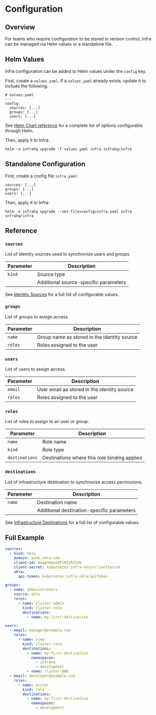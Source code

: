 
# Configuration

## Overview

For teams who require configuration to be stored in version control, Infra can be managed via Helm values or a standalone file.

## Helm Values

Infra configuration can be added to Helm values under the `config` key.

First, create a `values.yaml`. If a `values.yaml` already exists, update it to include the following:

```
# values.yaml
---
config:
  sources: [...]
  groups: [...]
  users: [...]
```

See [Helm Chart reference](./helm.md) for a complete list of options configurable through Helm.

Then, apply it to Infra:

```
helm -n infrahq upgrade -f values.yaml infra infrahq/infra
```

## Standalone Configuration

First, create a config file `infra.yaml`:

```
sources: [...]
groups: [...]
users: [...]
```

Then, apply it to Infra:

```
helm -n infrahq upgrade --set-file=config=infra.yaml infra infrahq/infra
```

## Reference

### `sources`

List of identity sources used to synchronize users and groups.

| Parameter      | Description                                  |
|----------------|----------------------------------------------|
| `kind`         | Source type                                  |
|                | Additional source-specific parameters        |

See [Identity Sources](./sources/) for a full list of configurable values.

### `groups`

List of groups to assign access.

| Parameter      | Description                                  |
|----------------|----------------------------------------------|
| `name`         | Group name as stored in the identity source  |
| `roles`        | Roles assigned to the user                   |

### `users`

List of users to assign access.

| Parameter      | Description                                  |
|----------------|----------------------------------------------|
| `email`        | User email as stored in the identity source  |
| `roles`        | Roles assigned to the user                   |

### `roles`

List of roles to assign to an user or group.

| Parameter      | Description                                  |
|----------------|----------------------------------------------|
| `name`         | Role name                                    |
| `kind`         | Role type                                    |
| `destinations` | Destinations where this role binding applies |

### `destinations`

List of infrastructure destination to synchronize access permissions.

| Parameter      | Description                                  |
|----------------|----------------------------------------------|
| `name`         | Destination name                             |
|                | Additional destination-specific parameters   |

See [Infrastructure Destinations](./destinations/) for a full list of configurable values.

## Full Example

```yaml
sources:
  - kind: okta
    domain: acme.okta.com
    client-id: 0oapn0qwiQPiMIyR35d6
    client-secret: kubernetes:infra-okta/clientSecret
    okta:
      api-token: kubernetes:infra-okta/apiToken

groups:
  - name: administrators
    source: okta
    roles:
      - name: cluster-admin
        kind: cluster-role
        destinations:
          - name: my-first-destination

users:
  - email: manager@example.com
    roles:
      - name: view
        kind: cluster-role
        destinations:
          - name: my-first-destination
            namespaces: 
              - infrahq
              - development
          - name: cluster-BBB
  - email: developer@example.com
    roles:
      - name: writer
        kind: role
        destinations:
          - name: my-first-destination
            namespaces:
              - development
```
